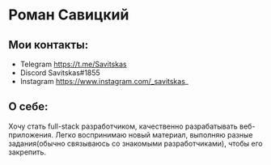 # Роман Савицкий

## Мои контакты:
* Telegram https://t.me/Savitskas
* Discord Savitskas#1855
* Instagram https://www.instagram.com/_savitskas_

## О себе:
Хочу стать full-stack разработчиком, качественно разрабатывать веб-приложения. Легко воспринимаю новый материал, выполняю разные задания(обычно связываюсь со знакомыми разработчиками), чтобы его закрепить.
